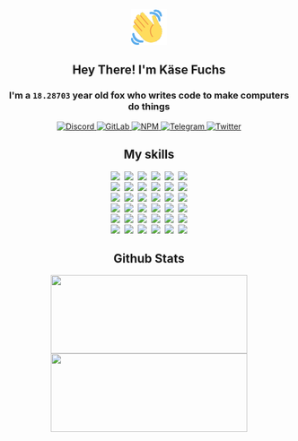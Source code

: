 <div><p align=center><img src=./resources/images/wave.gif width=64px height=64px></p><h2 align=center>Hey There! I'm Käse Fuchs</h2><h3 align=center>I'm a <code>18.28703</code> year old fox who writes code to make computers do things</h3><p align=center><a href=https://discord.com/users/507526681125322772><img alt=Discord src="https://img.shields.io/badge/Discord-5865F2?logo=discord&logoColor=white&style=flat-square#44fbbae0e3695e280edae0b4336aedcd"> </a><a href=https://gitlab.com/kasefuchs><img alt=GitLab src="https://img.shields.io/badge/GitLab-330F63?logo=gitlab&logoColor=white&style=flat-square#44fbbae0e3695e280edae0b4336aedcd"> </a><a href=https://npmjs.com/~kasefuchs><img alt=NPM src="https://img.shields.io/badge/NPM-CB3837?logo=npm&logoColor=white&style=flat-square#44fbbae0e3695e280edae0b4336aedcd"> </a><a href=https://t.me/kasefuchs><img alt=Telegram src="https://img.shields.io/badge/Telegram-2CA5E0?logo=telegram&logoColor=white&style=flat-square#44fbbae0e3695e280edae0b4336aedcd"> </a><a href=https://twitter.com/kasefuchs><img alt=Twitter src="https://img.shields.io/badge/Twitter-1DA1F2?logo=twitter&logoColor=white&style=flat-square#44fbbae0e3695e280edae0b4336aedcd"></a></p><h2 align=center>My skills</h2><p align=center><a href=https://aws.amazon.com/ ><picture><source srcset="https://skillicons.dev/icons?i=aws&theme=dark#44fbbae0e3695e280edae0b4336aedcd" media="(prefers-color-scheme: dark)"><source srcset="https://skillicons.dev/icons?i=aws&theme=light#44fbbae0e3695e280edae0b4336aedcd" media="(prefers-color-scheme: light), (prefers-color-scheme: no-preference)"><img src="https://skillicons.dev/icons?i=aws&theme=light#44fbbae0e3695e280edae0b4336aedcd"></picture></a>&nbsp;&nbsp;<a href=https://en.wikipedia.org/wiki/Bash_(Unix_shell)><picture><source srcset="https://skillicons.dev/icons?i=bash&theme=dark#44fbbae0e3695e280edae0b4336aedcd" media="(prefers-color-scheme: dark)"><source srcset="https://skillicons.dev/icons?i=bash&theme=light#44fbbae0e3695e280edae0b4336aedcd" media="(prefers-color-scheme: light), (prefers-color-scheme: no-preference)"><img src="https://skillicons.dev/icons?i=bash&theme=light#44fbbae0e3695e280edae0b4336aedcd"></picture></a>&nbsp;&nbsp;<a href=https://discord.com/developers/docs><picture><source srcset="https://skillicons.dev/icons?i=bots&theme=dark#44fbbae0e3695e280edae0b4336aedcd" media="(prefers-color-scheme: dark)"><source srcset="https://skillicons.dev/icons?i=bots&theme=light#44fbbae0e3695e280edae0b4336aedcd" media="(prefers-color-scheme: light), (prefers-color-scheme: no-preference)"><img src="https://skillicons.dev/icons?i=bots&theme=light#44fbbae0e3695e280edae0b4336aedcd"></picture></a>&nbsp;&nbsp;<a href=https://www.cloudflare.com/ ><picture><source srcset="https://skillicons.dev/icons?i=cloudflare&theme=dark#44fbbae0e3695e280edae0b4336aedcd" media="(prefers-color-scheme: dark)"><source srcset="https://skillicons.dev/icons?i=cloudflare&theme=light#44fbbae0e3695e280edae0b4336aedcd" media="(prefers-color-scheme: light), (prefers-color-scheme: no-preference)"><img src="https://skillicons.dev/icons?i=cloudflare&theme=light#44fbbae0e3695e280edae0b4336aedcd"></picture></a>&nbsp;&nbsp;<a href=https://en.wikipedia.org/wiki/CSS><picture><source srcset="https://skillicons.dev/icons?i=css&theme=dark#44fbbae0e3695e280edae0b4336aedcd" media="(prefers-color-scheme: dark)"><source srcset="https://skillicons.dev/icons?i=css&theme=light#44fbbae0e3695e280edae0b4336aedcd" media="(prefers-color-scheme: light), (prefers-color-scheme: no-preference)"><img src="https://skillicons.dev/icons?i=css&theme=light#44fbbae0e3695e280edae0b4336aedcd"></picture></a>&nbsp;&nbsp;<a href=https://www.docker.com/ ><picture><source srcset="https://skillicons.dev/icons?i=docker&theme=dark#44fbbae0e3695e280edae0b4336aedcd" media="(prefers-color-scheme: dark)"><source srcset="https://skillicons.dev/icons?i=docker&theme=light#44fbbae0e3695e280edae0b4336aedcd" media="(prefers-color-scheme: light), (prefers-color-scheme: no-preference)"><img src="https://skillicons.dev/icons?i=docker&theme=light#44fbbae0e3695e280edae0b4336aedcd"></picture></a><br><a href=https://www.electronjs.org/ ><picture><source srcset="https://skillicons.dev/icons?i=electron&theme=dark#44fbbae0e3695e280edae0b4336aedcd" media="(prefers-color-scheme: dark)"><source srcset="https://skillicons.dev/icons?i=electron&theme=light#44fbbae0e3695e280edae0b4336aedcd" media="(prefers-color-scheme: light), (prefers-color-scheme: no-preference)"><img src="https://skillicons.dev/icons?i=electron&theme=light#44fbbae0e3695e280edae0b4336aedcd"></picture></a>&nbsp;&nbsp;<a href=https://expressjs.com/ ><picture><source srcset="https://skillicons.dev/icons?i=express&theme=dark#44fbbae0e3695e280edae0b4336aedcd" media="(prefers-color-scheme: dark)"><source srcset="https://skillicons.dev/icons?i=express&theme=light#44fbbae0e3695e280edae0b4336aedcd" media="(prefers-color-scheme: light), (prefers-color-scheme: no-preference)"><img src="https://skillicons.dev/icons?i=express&theme=light#44fbbae0e3695e280edae0b4336aedcd"></picture></a>&nbsp;&nbsp;<a href=https://www.figma.com/ ><picture><source srcset="https://skillicons.dev/icons?i=figma&theme=dark#44fbbae0e3695e280edae0b4336aedcd" media="(prefers-color-scheme: dark)"><source srcset="https://skillicons.dev/icons?i=figma&theme=light#44fbbae0e3695e280edae0b4336aedcd" media="(prefers-color-scheme: light), (prefers-color-scheme: no-preference)"><img src="https://skillicons.dev/icons?i=figma&theme=light#44fbbae0e3695e280edae0b4336aedcd"></picture></a>&nbsp;&nbsp;<a href=https://firebase.google.com/ ><picture><source srcset="https://skillicons.dev/icons?i=firebase&theme=dark#44fbbae0e3695e280edae0b4336aedcd" media="(prefers-color-scheme: dark)"><source srcset="https://skillicons.dev/icons?i=firebase&theme=light#44fbbae0e3695e280edae0b4336aedcd" media="(prefers-color-scheme: light), (prefers-color-scheme: no-preference)"><img src="https://skillicons.dev/icons?i=firebase&theme=light#44fbbae0e3695e280edae0b4336aedcd"></picture></a>&nbsp;&nbsp;<a href=https://flask.palletsprojects.com/ ><picture><source srcset="https://skillicons.dev/icons?i=flask&theme=dark#44fbbae0e3695e280edae0b4336aedcd" media="(prefers-color-scheme: dark)"><source srcset="https://skillicons.dev/icons?i=flask&theme=light#44fbbae0e3695e280edae0b4336aedcd" media="(prefers-color-scheme: light), (prefers-color-scheme: no-preference)"><img src="https://skillicons.dev/icons?i=flask&theme=light#44fbbae0e3695e280edae0b4336aedcd"></picture></a>&nbsp;&nbsp;<a href=https://cloud.google.com/ ><picture><source srcset="https://skillicons.dev/icons?i=gcp&theme=dark#44fbbae0e3695e280edae0b4336aedcd" media="(prefers-color-scheme: dark)"><source srcset="https://skillicons.dev/icons?i=gcp&theme=light#44fbbae0e3695e280edae0b4336aedcd" media="(prefers-color-scheme: light), (prefers-color-scheme: no-preference)"><img src="https://skillicons.dev/icons?i=gcp&theme=light#44fbbae0e3695e280edae0b4336aedcd"></picture></a><br><a href=https://git-scm.com/ ><picture><source srcset="https://skillicons.dev/icons?i=git&theme=dark#44fbbae0e3695e280edae0b4336aedcd" media="(prefers-color-scheme: dark)"><source srcset="https://skillicons.dev/icons?i=git&theme=light#44fbbae0e3695e280edae0b4336aedcd" media="(prefers-color-scheme: light), (prefers-color-scheme: no-preference)"><img src="https://skillicons.dev/icons?i=git&theme=light#44fbbae0e3695e280edae0b4336aedcd"></picture></a>&nbsp;&nbsp;<a href=https://github.com/ ><picture><source srcset="https://skillicons.dev/icons?i=github&theme=dark#44fbbae0e3695e280edae0b4336aedcd" media="(prefers-color-scheme: dark)"><source srcset="https://skillicons.dev/icons?i=github&theme=light#44fbbae0e3695e280edae0b4336aedcd" media="(prefers-color-scheme: light), (prefers-color-scheme: no-preference)"><img src="https://skillicons.dev/icons?i=github&theme=light#44fbbae0e3695e280edae0b4336aedcd"></picture></a>&nbsp;&nbsp;<a href=https://gitlab.com/ ><picture><source srcset="https://skillicons.dev/icons?i=gitlab&theme=dark#44fbbae0e3695e280edae0b4336aedcd" media="(prefers-color-scheme: dark)"><source srcset="https://skillicons.dev/icons?i=gitlab&theme=light#44fbbae0e3695e280edae0b4336aedcd" media="(prefers-color-scheme: light), (prefers-color-scheme: no-preference)"><img src="https://skillicons.dev/icons?i=gitlab&theme=light#44fbbae0e3695e280edae0b4336aedcd"></picture></a>&nbsp;&nbsp;<a href=https://www.heroku.com/ ><picture><source srcset="https://skillicons.dev/icons?i=heroku&theme=dark#44fbbae0e3695e280edae0b4336aedcd" media="(prefers-color-scheme: dark)"><source srcset="https://skillicons.dev/icons?i=heroku&theme=light#44fbbae0e3695e280edae0b4336aedcd" media="(prefers-color-scheme: light), (prefers-color-scheme: no-preference)"><img src="https://skillicons.dev/icons?i=heroku&theme=light#44fbbae0e3695e280edae0b4336aedcd"></picture></a>&nbsp;&nbsp;<a href=https://en.wikipedia.org/wiki/HTML><picture><source srcset="https://skillicons.dev/icons?i=html&theme=dark#44fbbae0e3695e280edae0b4336aedcd" media="(prefers-color-scheme: dark)"><source srcset="https://skillicons.dev/icons?i=html&theme=light#44fbbae0e3695e280edae0b4336aedcd" media="(prefers-color-scheme: light), (prefers-color-scheme: no-preference)"><img src="https://skillicons.dev/icons?i=html&theme=light#44fbbae0e3695e280edae0b4336aedcd"></picture></a>&nbsp;&nbsp;<a href=https://en.wikipedia.org/wiki/JavaScript><picture><source srcset="https://skillicons.dev/icons?i=js&theme=dark#44fbbae0e3695e280edae0b4336aedcd" media="(prefers-color-scheme: dark)"><source srcset="https://skillicons.dev/icons?i=js&theme=light#44fbbae0e3695e280edae0b4336aedcd" media="(prefers-color-scheme: light), (prefers-color-scheme: no-preference)"><img src="https://skillicons.dev/icons?i=js&theme=light#44fbbae0e3695e280edae0b4336aedcd"></picture></a><br><a href=https://en.wikipedia.org/wiki/Linux><picture><source srcset="https://skillicons.dev/icons?i=linux&theme=dark#44fbbae0e3695e280edae0b4336aedcd" media="(prefers-color-scheme: dark)"><source srcset="https://skillicons.dev/icons?i=linux&theme=light#44fbbae0e3695e280edae0b4336aedcd" media="(prefers-color-scheme: light), (prefers-color-scheme: no-preference)"><img src="https://skillicons.dev/icons?i=linux&theme=light#44fbbae0e3695e280edae0b4336aedcd"></picture></a>&nbsp;&nbsp;<a href=https://mui.com/ ><picture><source srcset="https://skillicons.dev/icons?i=materialui&theme=dark#44fbbae0e3695e280edae0b4336aedcd" media="(prefers-color-scheme: dark)"><source srcset="https://skillicons.dev/icons?i=materialui&theme=light#44fbbae0e3695e280edae0b4336aedcd" media="(prefers-color-scheme: light), (prefers-color-scheme: no-preference)"><img src="https://skillicons.dev/icons?i=materialui&theme=light#44fbbae0e3695e280edae0b4336aedcd"></picture></a>&nbsp;&nbsp;<a href=https://en.wikipedia.org/wiki/Markdown><picture><source srcset="https://skillicons.dev/icons?i=md&theme=dark#44fbbae0e3695e280edae0b4336aedcd" media="(prefers-color-scheme: dark)"><source srcset="https://skillicons.dev/icons?i=md&theme=light#44fbbae0e3695e280edae0b4336aedcd" media="(prefers-color-scheme: light), (prefers-color-scheme: no-preference)"><img src="https://skillicons.dev/icons?i=md&theme=light#44fbbae0e3695e280edae0b4336aedcd"></picture></a>&nbsp;&nbsp;<a href=https://www.mongodb.com/ ><picture><source srcset="https://skillicons.dev/icons?i=mongodb&theme=dark#44fbbae0e3695e280edae0b4336aedcd" media="(prefers-color-scheme: dark)"><source srcset="https://skillicons.dev/icons?i=mongodb&theme=light#44fbbae0e3695e280edae0b4336aedcd" media="(prefers-color-scheme: light), (prefers-color-scheme: no-preference)"><img src="https://skillicons.dev/icons?i=mongodb&theme=light#44fbbae0e3695e280edae0b4336aedcd"></picture></a>&nbsp;&nbsp;<a href=https://www.mysql.com/ ><picture><source srcset="https://skillicons.dev/icons?i=mysql&theme=dark#44fbbae0e3695e280edae0b4336aedcd" media="(prefers-color-scheme: dark)"><source srcset="https://skillicons.dev/icons?i=mysql&theme=light#44fbbae0e3695e280edae0b4336aedcd" media="(prefers-color-scheme: light), (prefers-color-scheme: no-preference)"><img src="https://skillicons.dev/icons?i=mysql&theme=light#44fbbae0e3695e280edae0b4336aedcd"></picture></a>&nbsp;&nbsp;<a href=https://nextjs.org/ ><picture><source srcset="https://skillicons.dev/icons?i=nextjs&theme=dark#44fbbae0e3695e280edae0b4336aedcd" media="(prefers-color-scheme: dark)"><source srcset="https://skillicons.dev/icons?i=nextjs&theme=light#44fbbae0e3695e280edae0b4336aedcd" media="(prefers-color-scheme: light), (prefers-color-scheme: no-preference)"><img src="https://skillicons.dev/icons?i=nextjs&theme=light#44fbbae0e3695e280edae0b4336aedcd"></picture></a><br><a href=https://nodejs.org/en/ ><picture><source srcset="https://skillicons.dev/icons?i=nodejs&theme=dark#44fbbae0e3695e280edae0b4336aedcd" media="(prefers-color-scheme: dark)"><source srcset="https://skillicons.dev/icons?i=nodejs&theme=light#44fbbae0e3695e280edae0b4336aedcd" media="(prefers-color-scheme: light), (prefers-color-scheme: no-preference)"><img src="https://skillicons.dev/icons?i=nodejs&theme=light#44fbbae0e3695e280edae0b4336aedcd"></picture></a>&nbsp;&nbsp;<a href=https://www.postgresql.org/ ><picture><source srcset="https://skillicons.dev/icons?i=postgres&theme=dark#44fbbae0e3695e280edae0b4336aedcd" media="(prefers-color-scheme: dark)"><source srcset="https://skillicons.dev/icons?i=postgres&theme=light#44fbbae0e3695e280edae0b4336aedcd" media="(prefers-color-scheme: light), (prefers-color-scheme: no-preference)"><img src="https://skillicons.dev/icons?i=postgres&theme=light#44fbbae0e3695e280edae0b4336aedcd"></picture></a>&nbsp;&nbsp;<a href=https://learn.microsoft.com/en-us/powershell/ ><picture><source srcset="https://skillicons.dev/icons?i=powershell&theme=dark#44fbbae0e3695e280edae0b4336aedcd" media="(prefers-color-scheme: dark)"><source srcset="https://skillicons.dev/icons?i=powershell&theme=light#44fbbae0e3695e280edae0b4336aedcd" media="(prefers-color-scheme: light), (prefers-color-scheme: no-preference)"><img src="https://skillicons.dev/icons?i=powershell&theme=light#44fbbae0e3695e280edae0b4336aedcd"></picture></a>&nbsp;&nbsp;<a href=https://www.python.org/ ><picture><source srcset="https://skillicons.dev/icons?i=py&theme=dark#44fbbae0e3695e280edae0b4336aedcd" media="(prefers-color-scheme: dark)"><source srcset="https://skillicons.dev/icons?i=py&theme=light#44fbbae0e3695e280edae0b4336aedcd" media="(prefers-color-scheme: light), (prefers-color-scheme: no-preference)"><img src="https://skillicons.dev/icons?i=py&theme=light#44fbbae0e3695e280edae0b4336aedcd"></picture></a>&nbsp;&nbsp;<a href=https://www.raspberrypi.org/ ><picture><source srcset="https://skillicons.dev/icons?i=raspberrypi&theme=dark#44fbbae0e3695e280edae0b4336aedcd" media="(prefers-color-scheme: dark)"><source srcset="https://skillicons.dev/icons?i=raspberrypi&theme=light#44fbbae0e3695e280edae0b4336aedcd" media="(prefers-color-scheme: light), (prefers-color-scheme: no-preference)"><img src="https://skillicons.dev/icons?i=raspberrypi&theme=light#44fbbae0e3695e280edae0b4336aedcd"></picture></a>&nbsp;&nbsp;<a href=https://reactjs.org/ ><picture><source srcset="https://skillicons.dev/icons?i=react&theme=dark#44fbbae0e3695e280edae0b4336aedcd" media="(prefers-color-scheme: dark)"><source srcset="https://skillicons.dev/icons?i=react&theme=light#44fbbae0e3695e280edae0b4336aedcd" media="(prefers-color-scheme: light), (prefers-color-scheme: no-preference)"><img src="https://skillicons.dev/icons?i=react&theme=light#44fbbae0e3695e280edae0b4336aedcd"></picture></a><br><a href=https://redux.js.org/ ><picture><source srcset="https://skillicons.dev/icons?i=redux&theme=dark#44fbbae0e3695e280edae0b4336aedcd" media="(prefers-color-scheme: dark)"><source srcset="https://skillicons.dev/icons?i=redux&theme=light#44fbbae0e3695e280edae0b4336aedcd" media="(prefers-color-scheme: light), (prefers-color-scheme: no-preference)"><img src="https://skillicons.dev/icons?i=redux&theme=light#44fbbae0e3695e280edae0b4336aedcd"></picture></a>&nbsp;&nbsp;<a href=https://en.wikipedia.org/wiki/Regular_expression><picture><source srcset="https://skillicons.dev/icons?i=regex&theme=dark#44fbbae0e3695e280edae0b4336aedcd" media="(prefers-color-scheme: dark)"><source srcset="https://skillicons.dev/icons?i=regex&theme=light#44fbbae0e3695e280edae0b4336aedcd" media="(prefers-color-scheme: light), (prefers-color-scheme: no-preference)"><img src="https://skillicons.dev/icons?i=regex&theme=light#44fbbae0e3695e280edae0b4336aedcd"></picture></a>&nbsp;&nbsp;<a href=https://en.wikipedia.org/wiki/Sass_(stylesheet_language)><picture><source srcset="https://skillicons.dev/icons?i=sass&theme=dark#44fbbae0e3695e280edae0b4336aedcd" media="(prefers-color-scheme: dark)"><source srcset="https://skillicons.dev/icons?i=sass&theme=light#44fbbae0e3695e280edae0b4336aedcd" media="(prefers-color-scheme: light), (prefers-color-scheme: no-preference)"><img src="https://skillicons.dev/icons?i=sass&theme=light#44fbbae0e3695e280edae0b4336aedcd"></picture></a>&nbsp;&nbsp;<a href=https://www.typescriptlang.org/ ><picture><source srcset="https://skillicons.dev/icons?i=ts&theme=dark#44fbbae0e3695e280edae0b4336aedcd" media="(prefers-color-scheme: dark)"><source srcset="https://skillicons.dev/icons?i=ts&theme=light#44fbbae0e3695e280edae0b4336aedcd" media="(prefers-color-scheme: light), (prefers-color-scheme: no-preference)"><img src="https://skillicons.dev/icons?i=ts&theme=light#44fbbae0e3695e280edae0b4336aedcd"></picture></a>&nbsp;&nbsp;<a href=https://unity.com/ ><picture><source srcset="https://skillicons.dev/icons?i=unity&theme=dark#44fbbae0e3695e280edae0b4336aedcd" media="(prefers-color-scheme: dark)"><source srcset="https://skillicons.dev/icons?i=unity&theme=light#44fbbae0e3695e280edae0b4336aedcd" media="(prefers-color-scheme: light), (prefers-color-scheme: no-preference)"><img src="https://skillicons.dev/icons?i=unity&theme=light#44fbbae0e3695e280edae0b4336aedcd"></picture></a>&nbsp;&nbsp;<a href=https://workers.cloudflare.com/ ><picture><source srcset="https://skillicons.dev/icons?i=workers&theme=dark#44fbbae0e3695e280edae0b4336aedcd" media="(prefers-color-scheme: dark)"><source srcset="https://skillicons.dev/icons?i=workers&theme=light#44fbbae0e3695e280edae0b4336aedcd" media="(prefers-color-scheme: light), (prefers-color-scheme: no-preference)"><img src="https://skillicons.dev/icons?i=workers&theme=light#44fbbae0e3695e280edae0b4336aedcd"></picture></a><br></p><h2 align=center>Github Stats</h2><p align=center><picture><source srcset="https://github-readme-stats-kasefuchs.vercel.app/api/?count_private=true&hide_border=true&hide_rank=true&line_height=20&hide_title=true&username=Kasefuchs&theme=dark#44fbbae0e3695e280edae0b4336aedcd" media="(prefers-color-scheme: dark)"><source srcset="https://github-readme-stats-kasefuchs.vercel.app/api/?count_private=true&hide_border=true&hide_rank=true&line_height=20&hide_title=true&username=Kasefuchs&theme=light#44fbbae0e3695e280edae0b4336aedcd" media="(prefers-color-scheme: light), (prefers-color-scheme: no-preference)"><img align=middle width=350 height=140 src="https://github-readme-stats-kasefuchs.vercel.app/api/?count_private=true&hide_border=true&hide_rank=true&line_height=20&hide_title=true&username=Kasefuchs&theme=light#44fbbae0e3695e280edae0b4336aedcd"></picture><picture><source srcset="https://github-readme-stats-kasefuchs.vercel.app/api/top-langs/?count_private=true&hide_border=true&layout=compact&username=Kasefuchs&theme=dark#44fbbae0e3695e280edae0b4336aedcd" media="(prefers-color-scheme: dark)"><source srcset="https://github-readme-stats-kasefuchs.vercel.app/api/top-langs/?count_private=true&hide_border=true&layout=compact&username=Kasefuchs&theme=light#44fbbae0e3695e280edae0b4336aedcd" media="(prefers-color-scheme: light), (prefers-color-scheme: no-preference)"><img align=middle width=350 height=140 src="https://github-readme-stats-kasefuchs.vercel.app/api/top-langs/?count_private=true&hide_border=true&layout=compact&username=Kasefuchs&theme=light#44fbbae0e3695e280edae0b4336aedcd"></picture></p><img src="https://hit.yhype.me/github/profile?user_id=64592097#44fbbae0e3695e280edae0b4336aedcd" alt=""></div>